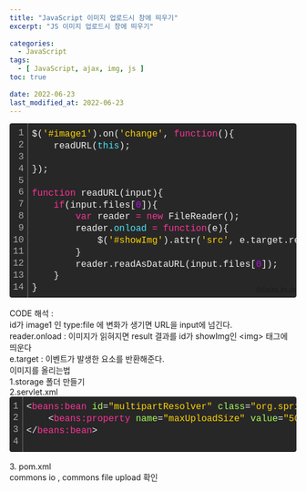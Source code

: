 ```yaml
---
title: "JavaScript 이미지 업로드시 창에 띄우기"
excerpt: "JS 이미지 업로드시 창에 띄우기"
 
categories:
  - JavaScript       
tags:
  - [ JavaScript, ajax, img, js ]  
toc: true
 
date: 2022-06-23
last_modified_at: 2022-06-23
---
```


<div class="colorscripter-code" style="color:#f0f0f0;font-family:Consolas, 'Liberation Mono', Menlo, Courier, monospace !important; position:relative !important;overflow:auto"><table class="colorscripter-code-table" style="margin:0;padding:0;border:none;background-color:#272727;border-radius:4px;" cellspacing="0" cellpadding="0"><tr><td style="padding:6px;border-right:2px solid #4f4f4f"><div style="margin:0;padding:0;word-break:normal;text-align:right;color:#aaa;font-family:Consolas, 'Liberation Mono', Menlo, Courier, monospace !important;line-height:130%"><div style="line-height:130%">1</div><div style="line-height:130%">2</div><div style="line-height:130%">3</div><div style="line-height:130%">4</div><div style="line-height:130%">5</div><div style="line-height:130%">6</div><div style="line-height:130%">7</div><div style="line-height:130%">8</div><div style="line-height:130%">9</div><div style="line-height:130%">10</div><div style="line-height:130%">11</div><div style="line-height:130%">12</div><div style="line-height:130%">13</div><div style="line-height:130%">14</div></div></td><td style="padding:6px 0;text-align:left"><div style="margin:0;padding:0;color:#f0f0f0;font-family:Consolas, 'Liberation Mono', Menlo, Courier, monospace !important;line-height:130%"><div style="padding:0 6px; white-space:pre; line-height:130%">$(<span style="color:#ffd500">'#image1'</span>).on(<span style="color:#ffd500">'change'</span>,&nbsp;<span style="color:#ff3399">function</span>(){</div><div style="padding:0 6px; white-space:pre; line-height:130%">&nbsp;&nbsp;&nbsp;&nbsp;readURL(<span style="color:#4be6fa">this</span>);</div><div style="padding:0 6px; white-space:pre; line-height:130%">&nbsp;&nbsp;&nbsp;&nbsp;</div><div style="padding:0 6px; white-space:pre; line-height:130%">});</div><div style="padding:0 6px; white-space:pre; line-height:130%">&nbsp;</div><div style="padding:0 6px; white-space:pre; line-height:130%"><span style="color:#ff3399">function</span>&nbsp;readURL(input){</div><div style="padding:0 6px; white-space:pre; line-height:130%">&nbsp;&nbsp;&nbsp;&nbsp;<span style="color:#ff3399">if</span>(input.files[<span style="color:#c10aff">0</span>]){</div><div style="padding:0 6px; white-space:pre; line-height:130%">&nbsp;&nbsp;&nbsp;&nbsp;&nbsp;&nbsp;&nbsp;&nbsp;<span style="color:#ff3399">var</span>&nbsp;reader&nbsp;<span style="color:#aaffaa"></span><span style="color:#ff3399">=</span>&nbsp;<span style="color:#ff3399">new</span>&nbsp;FileReader();</div><div style="padding:0 6px; white-space:pre; line-height:130%">&nbsp;&nbsp;&nbsp;&nbsp;&nbsp;&nbsp;&nbsp;&nbsp;reader.<span style="color:#4be6fa">onload</span>&nbsp;<span style="color:#aaffaa"></span><span style="color:#ff3399">=</span>&nbsp;<span style="color:#ff3399">function</span>(e){</div><div style="padding:0 6px; white-space:pre; line-height:130%">&nbsp;&nbsp;&nbsp;&nbsp;&nbsp;&nbsp;&nbsp;&nbsp;&nbsp;&nbsp;&nbsp;&nbsp;$(<span style="color:#ffd500">'#showImg'</span>).attr(<span style="color:#ffd500">'src'</span>,&nbsp;e.target.result);</div><div style="padding:0 6px; white-space:pre; line-height:130%">&nbsp;&nbsp;&nbsp;&nbsp;&nbsp;&nbsp;&nbsp;&nbsp;}</div><div style="padding:0 6px; white-space:pre; line-height:130%">&nbsp;&nbsp;&nbsp;&nbsp;&nbsp;&nbsp;&nbsp;&nbsp;reader.readAsDataURL(input.files[<span style="color:#c10aff">0</span>]);</div><div style="padding:0 6px; white-space:pre; line-height:130%">&nbsp;&nbsp;&nbsp;&nbsp;}</div><div style="padding:0 6px; white-space:pre; line-height:130%">}</div></div><div style="text-align:right;margin-top:-13px;margin-right:5px;font-size:9px;font-style:italic"><a href="http://colorscripter.com/info#e" target="_blank" style="color:#4f4f4ftext-decoration:none">Colored by Color Scripter</a></div></td><td style="vertical-align:bottom;padding:0 2px 4px 0"><a href="http://colorscripter.com/info#e" target="_blank" style="text-decoration:none;color:white"><span style="font-size:9px;word-break:normal;background-color:#4f4f4f;color:white;border-radius:10px;padding:1px">cs</span></a></td></tr></table></div>

<br>
CODE 해석 : <br>id가 image1 인 type:file 에 변화가 생기면 URL을 input에 넘긴다.
<br>
reader.onload : 이미지가 읽혀지면 result 결과를 
id가 showImg인 &lt;img> 태그에 띄운다
<br>
e.target : 이벤트가 발생한 요소를 반환해준다.


<br>
이미지를 올리는법
<br>
1.storage 폴더 만들기<br>
2.servlet.xml<br>
<div class="colorscripter-code" style="color:#f0f0f0;font-family:Consolas, 'Liberation Mono', Menlo, Courier, monospace !important; position:relative !important;overflow:auto"><table class="colorscripter-code-table" style="margin:0;padding:0;border:none;background-color:#272727;border-radius:4px;" cellspacing="0" cellpadding="0"><tr><td style="padding:6px;border-right:2px solid #4f4f4f"><div style="margin:0;padding:0;word-break:normal;text-align:right;color:#aaa;font-family:Consolas, 'Liberation Mono', Menlo, Courier, monospace !important;line-height:130%"><div style="line-height:130%">1</div><div style="line-height:130%">2</div><div style="line-height:130%">3</div><div style="line-height:130%">4</div></div></td><td style="padding:6px 0;text-align:left"><div style="margin:0;padding:0;color:#f0f0f0;font-family:Consolas, 'Liberation Mono', Menlo, Courier, monospace !important;line-height:130%"><div style="padding:0 6px; white-space:pre; line-height:130%"><span style="color:#f0f0f0">&lt;</span><span style="color:#ff3399">beans:bean</span>&nbsp;<span style="color:#a8ff58">id</span>=<span style="color:#ffd500">"multipartResolver"</span><span style="color:#a8ff58"></span>&nbsp;<span style="color:#a8ff58">class</span>=<span style="color:#ffd500">"org.springframework.web.multipart.commons.CommonsMultipartResolver"</span><span style="color:#a8ff58"></span><span style="color:#f0f0f0">&gt;</span></div><div style="padding:0 6px; white-space:pre; line-height:130%">&nbsp;&nbsp;&nbsp;&nbsp;<span style="color:#f0f0f0">&lt;</span><span style="color:#ff3399">beans:property</span>&nbsp;<span style="color:#a8ff58">name</span>=<span style="color:#ffd500">"maxUploadSize"</span><span style="color:#a8ff58"></span>&nbsp;<span style="color:#a8ff58">value</span>=<span style="color:#ffd500">"5000000"</span><span style="color:#a8ff58"></span>&nbsp;<span style="color:#a8ff58">/</span><span style="color:#f0f0f0">&gt;</span>&nbsp;<span style="color:#999999">&lt;!--5MB--&gt;</span>&nbsp;</div><div style="padding:0 6px; white-space:pre; line-height:130%"><span style="color:#f0f0f0">&lt;</span><span style="color:#f0f0f0">/</span><span style="color:#ff3399">beans:bean</span><span style="color:#f0f0f0">&gt;</span></div><div style="padding:0 6px; white-space:pre; line-height:130%">&nbsp;</div></div><div style="text-align:right;margin-top:-13px;margin-right:5px;font-size:9px;font-style:italic"><a href="http://colorscripter.com/info#e" target="_blank" style="color:#4f4f4ftext-decoration:none">Colored by Color Scripter</a></div></td><td style="vertical-align:bottom;padding:0 2px 4px 0"><a href="http://colorscripter.com/info#e" target="_blank" style="text-decoration:none;color:white"><span style="font-size:9px;word-break:normal;background-color:#4f4f4f;color:white;border-radius:10px;padding:1px">cs</span></a></td></tr></table></div>

<br>
3. pom.xml<br>
commons io , commons file upload 확인